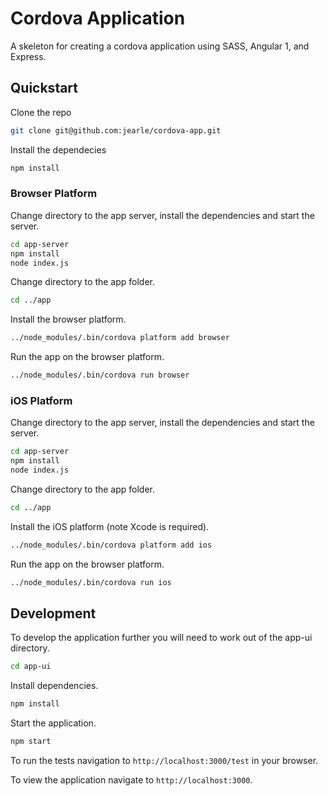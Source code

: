 

# Cordova Application

A skeleton for creating a cordova application using SASS, Angular 1, and Express.

## Quickstart

Clone the repo

```bash
git clone git@github.com:jearle/cordova-app.git
```

Install the dependecies

```bash
npm install
```

### Browser Platform

Change directory to the app server, install the dependencies and start the server.

```bash
cd app-server
npm install
node index.js
```

Change directory to the app folder.

```bash
cd ../app
```

Install the browser platform.

```bash
../node_modules/.bin/cordova platform add browser
```

Run the app on the browser platform.

```bash
../node_modules/.bin/cordova run browser
```

### iOS Platform

Change directory to the app server, install the dependencies and start the server.

```bash
cd app-server
npm install
node index.js
```

Change directory to the app folder.

```bash
cd ../app
```

Install the iOS platform (note Xcode is required).

```bash
../node_modules/.bin/cordova platform add ios
```

Run the app on the browser platform.

```bash
../node_modules/.bin/cordova run ios
```

## Development

To develop the application further you will need to work out of the app-ui directory.

```bash
cd app-ui
```

Install dependencies.

```bash
npm install
```

Start the application.

```bash
npm start
```

To run the tests navigation to `http://localhost:3000/test` in your browser.

To view the application navigate to `http://localhost:3000`.